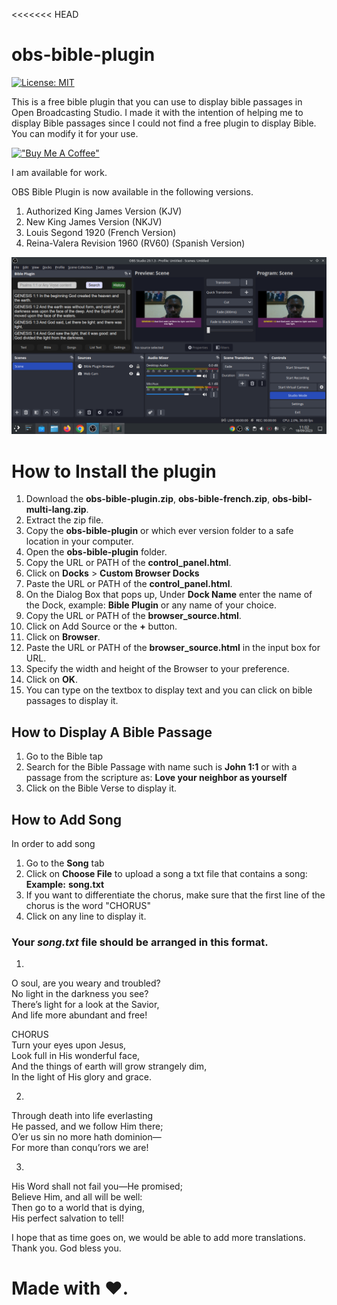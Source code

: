 <<<<<<< HEAD
# obs-bible-plugin  

[![License: MIT](https://img.shields.io/badge/License-MIT-yellow.svg)](https://opensource.org/licenses/MIT)

This is a free bible plugin that you can use to display bible passages in Open Broadcasting Studio.
I made it with the intention of helping me to display Bible passages since I could not find a free plugin to display Bible.
You can modify it for your use.  

[!["Buy Me A Coffee"](https://www.buymeacoffee.com/assets/img/custom_images/orange_img.png)](https://www.buymeacoffee.com/tosin789)  

I am available for work.

OBS Bible Plugin is now available in the following versions.

1. Authorized King James Version (KJV)
2. New King James Version (NKJV)
3. Louis Segond 1920 (French Version)
4. Reina-Valera Revision 1960 (RV60) (Spanish Version)

![alt text](https://github.com/Tosin-JD/obs-bible-plugin/blob/main/Screenshot_20230918_110233.png)  


# How to Install the plugin
1. Download the **obs-bible-plugin.zip**, **obs-bible-french.zip**, **obs-bibl-multi-lang.zip**.
2. Extract the zip file.
3. Copy the **obs-bible-plugin** or which ever version folder to a safe location in your computer.
4. Open the **obs-bible-plugin** folder.
5. Copy the URL or PATH of the **control_panel.html**.
6. Click on **Docks** > **Custom Browser Docks**
7. Paste the URL or PATH of the **control_panel.html**.
8. On the Dialog Box that pops up, Under **Dock Name** enter the name of the Dock, example: **Bible Plugin** or any name of your choice.
9. Copy the URL or PATH of the **browser_source.html**.
10. Click on Add Source or the **+** button.
11. Click on **Browser**.
12. Paste the URL or PATH of the **browser_source.html** in the input box for URL.
13. Specify the width and height of the Browser to your preference.
14. Click on **OK**.
15. You can type on the textbox to display text and you can click on bible passages to display it.


## How to Display A Bible Passage
1. Go to the Bible tap
2. Search for the Bible Passage with name such is **John 1:1** or with a passage from the scripture as: **Love your neighbor as yourself**
3. Click on the Bible Verse to display it.

## How to Add Song
In order to add song
1. Go to the **Song** tab
2. Click on **Choose File** to upload a song a txt file that contains a song: **Example:** **song.txt**
3. If you want to differentiate the chorus, make sure that the first line of the chorus is the word "CHORUS"
4. Click on any line to display it.

### Your _song.txt_ file should be arranged in this format.

1.
O soul, are you weary and troubled?  
No light in the darkness you see?  
There’s light for a look at the Savior,  
And life more abundant and free!  

CHORUS  
Turn your eyes upon Jesus,  
Look full in His wonderful face,  
And the things of earth will grow strangely dim,  
In the light of His glory and grace.  

2.
Through death into life everlasting  
He passed, and we follow Him there;  
O’er us sin no more hath dominion—  
For more than conqu’rors we are!  

3.
His Word shall not fail you—He promised;  
Believe Him, and all will be well:  
Then go to a world that is dying,  
His perfect salvation to tell!

I hope that as time goes on, we would be able to add more translations. Thank you. God bless you.

Made with ❤️.
=======
